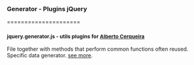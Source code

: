 ### Generator - Plugins jQuery
=====================
### <sup>jquery.generator.js - utils plugins for [Alberto Cerqueira](https://github.com/albertocerqueira "Alberto Cerqueira")</sup>

File together with methods that perform common functions often reused. Specific data generator. [see more](https://github.com/g6tech/web-plugins-js/tree/master/plugins/generator/1.0.0/jquery.generator.js "see more").
